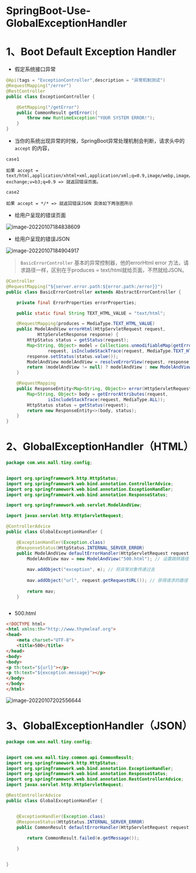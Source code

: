 # SpringBoot-Use-GlobalExceptionHandler

# 1、Boot Default Exception Handler

- 假定系统接口异常

```java
@Api(tags = "ExceptionController",description = "异常机制测试")
@RequestMapping("/error")
@RestController
public class ExceptionController {

    @GetMapping("/getError")
    public CommonResult getError(){
        throw new RuntimeException("YOUR SYSTEM ERROR!");
    }
}

```

- 当你的系统出现异常的时候，SpringBoot异常处理机制会判断，请求头中的`accept` 的内容，

```properties
case1 

如果 accept = text/html,application/xhtml+xml,application/xml;q=0.9,image/webp,image/apng,*/*;q=0.8,application/signed-exchange;v=b3;q=0.9 => 就返回错误页面。

case2

如果 accept = */* => 就返回错误JSON 具体如下两张图所示
```

- 给用户呈现的错误页面

![image-20220107184838609](https://s2.loli.net/2022/01/07/3gP9aFwJqCtQdzv.png)

- 给用户呈现的错误JSON

![image-20220107184904917](https://s2.loli.net/2022/01/07/aSXdcEx96zIToKu.png)

> `BasicErrorController` 基本的异常控制器，他的errorHtml error 方法，请求路径一样，区别在于produces = text/html就给页面，不然就给JSON。

```java
@Controller
@RequestMapping("${server.error.path:${error.path:/error}}")
public class BasicErrorController extends AbstractErrorController {

	private final ErrorProperties errorProperties;

	public static final String TEXT_HTML_VALUE = "text/html";	

	@RequestMapping(produces = MediaType.TEXT_HTML_VALUE)
	public ModelAndView errorHtml(HttpServletRequest request,
			HttpServletResponse response) {
		HttpStatus status = getStatus(request);
		Map<String, Object> model = Collections.unmodifiableMap(getErrorAttributes(
				request, isIncludeStackTrace(request, MediaType.TEXT_HTML)));
		response.setStatus(status.value());
		ModelAndView modelAndView = resolveErrorView(request, response, status, model);
		return (modelAndView != null) ? modelAndView : new ModelAndView("error", model);
	}

	@RequestMapping
	public ResponseEntity<Map<String, Object>> error(HttpServletRequest request) {
		Map<String, Object> body = getErrorAttributes(request,
				isIncludeStackTrace(request, MediaType.ALL));
		HttpStatus status = getStatus(request);
		return new ResponseEntity<>(body, status);
	}
}
```

# 2、GlobalExceptionHandler（HTML）

```java
package com.wnx.mall.tiny.config;


import org.springframework.http.HttpStatus;
import org.springframework.web.bind.annotation.ControllerAdvice;
import org.springframework.web.bind.annotation.ExceptionHandler;
import org.springframework.web.bind.annotation.ResponseStatus;

import org.springframework.web.servlet.ModelAndView;

import javax.servlet.http.HttpServletRequest;

@ControllerAdvice
public class GlobalExceptionHandler {

    @ExceptionHandler(Exception.class)
    @ResponseStatus(HttpStatus.INTERNAL_SERVER_ERROR)
    public ModelAndView defaultErrorHandler(HttpServletRequest request, Exception e) {
        ModelAndView mav = new ModelAndView("500.html"); // 设置跳转路径
        
        mav.addObject("exception", e); // 将异常对象传递过去
       
        mav.addObject("url", request.getRequestURL()); // 获得请求的路径
        
        return mav;
    }



```

- 500.html

```html
<!DOCTYPE html>
<html xmlns:th="http://www.thymeleaf.org">
<head>
    <meta charset="UTF-8">
    <title>500</title>
</head>
<body>
<body>
<p th:text="${url}"></p>
<p th:text="${exception.message}"></p>
</body>
</body>
</html>
```

![image-20220107202556644](https://s2.loli.net/2022/01/07/m8iXVsadrfOAEWl.png)

# 3、GlobalExceptionHandler（JSON）

```java
package com.wnx.mall.tiny.config;


import com.wnx.mall.tiny.common.api.CommonResult;
import org.springframework.http.HttpStatus;
import org.springframework.web.bind.annotation.ExceptionHandler;
import org.springframework.web.bind.annotation.ResponseStatus;
import org.springframework.web.bind.annotation.RestControllerAdvice;
import javax.servlet.http.HttpServletRequest;

@RestControllerAdvice
public class GlobalExceptionHandler {


    @ExceptionHandler(Exception.class)
    @ResponseStatus(HttpStatus.INTERNAL_SERVER_ERROR)
    public CommonResult defaultErrorHandler(HttpServletRequest request, Exception e) {
        
        return CommonResult.failed(e.getMessage());

    }


}
```

